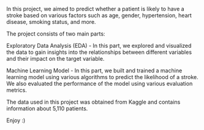 In this project, we aimed to predict whether a patient is likely to have a stroke based on various factors such as age, gender, hypertension, heart disease, smoking status, and more.

The project consists of two main parts:

Exploratory Data Analysis (EDA) - In this part, we explored and visualized the data to gain insights into the relationships between different variables and their impact on the target variable.

Machine Learning Model - In this part, we built and trained a machine learning model using various algorithms to predict the likelihood of a stroke. We also evaluated the performance of the model using various evaluation metrics.

The data used in this project was obtained from Kaggle and contains information about 5,110 patients.

Enjoy :)
